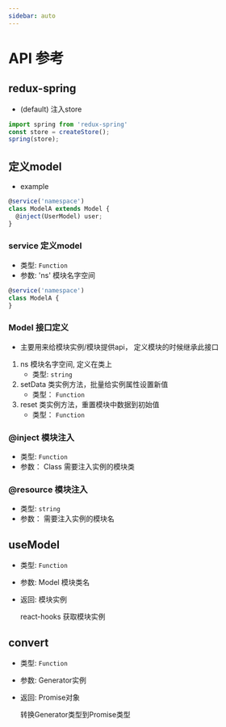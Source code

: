 ```yaml
---
sidebar: auto
---
```


# API 参考

## redux-spring 
- (default) 注入store

``` js
import spring from 'redux-spring'
const store = createStore();
spring(store);
```

## 定义model
 - example
  ``` js
  @service('namespace')
  class ModelA extends Model {
    @inject(UserModel) user;
  }
  ```

### service 定义model

- 类型: `Function`
- 参数: 'ns' 模块名字空间



 ``` js
 @service('namespace')
 class ModelA {
 }
 ```
### Model 接口定义
- 主要用来给模块实例/模块提供api， 定义模块的时候继承此接口

1. ns 模块名字空间, 定义在类上
    - 类型: `string`
2. setData 类实例方法，批量给实例属性设置新值
    - 类型： `Function`
3. reset 类实例方法，重置模块中数据到初始值
    - 类型： `Function`
### @inject 模块注入
- 类型: `Function`
- 参数： Class 需要注入实例的模块类

### @resource 模块注入
- 类型: `string`
- 参数： 需要注入实例的模块名


## useModel
- 类型: `Function`
- 参数: Model 模块类名
- 返回: 模块实例

  react-hooks 获取模块实例

## convert
- 类型: `Function`
- 参数: Generator实例
- 返回: Promise对象

  转换Generator类型到Promise类型
